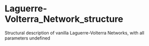 # Laguerre-Volterra_Network_structure
Structural description of vanilla Laguerre-Volterra Networks, with all parameters undefined
